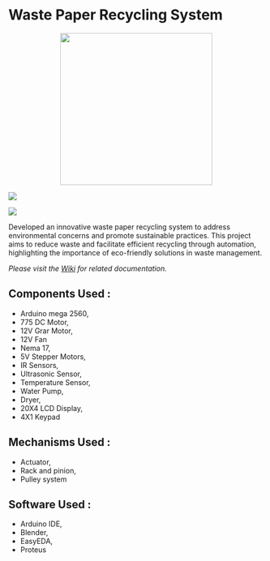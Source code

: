 # Waste Paper Recycling System

<p align="center"><img src="https://user-images.githubusercontent.com/110468346/233789980-4c282ebe-c99d-4ccb-b0ec-b0084f38a191.png" width="300"/></p>


[![](https://markdown-videos-api.jorgenkh.no/youtube/M-t3oYfEWEw)](https://youtu.be/M-t3oYfEWEw)

[![](https://markdown-videos-api.jorgenkh.no/youtube/M-t3oYfEWEw)](https://web.facebook.com/100010412378582/videos/781825626969294/)




Developed an innovative waste paper recycling system to address environmental concerns and promote sustainable practices. This project aims to reduce waste and facilitate efficient recycling through automation, highlighting the importance of eco-friendly solutions in waste management.


*Please visit the [Wiki](https://github.com/AshanSalinda/Hardware-Project/wiki) for related documentation.*


## Components Used :
- Arduino mega 2560,
- 775 DC Motor,
- 12V Grar Motor,
- 12V Fan
- Nema 17,
- 5V Stepper Motors,
- IR Sensors,
- Ultrasonic Sensor,
- Temperature Sensor,
- Water Pump,
- Dryer,
- 20X4 LCD Display,
- 4X1 Keypad


## Mechanisms Used :
- Actuator,
- Rack and pinion,
- Pulley system


## Software Used :
- Arduino IDE,
- Blender,
- EasyEDA,
- Proteus
